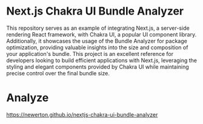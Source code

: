 # Next.js Chakra UI Bundle Analyzer

This repository serves as an example of integrating Next.js, a server-side rendering React framework, with Chakra UI, a popular UI component library. Additionally, it showcases the usage of the Bundle Analyzer for package optimization, providing valuable insights into the size and composition of your application's bundle. This project is an excellent reference for developers looking to build efficient applications with Next.js, leveraging the styling and elegant components provided by Chakra UI while maintaining precise control over the final bundle size.

# Analyze

https://newerton.github.io/nextjs-chakra-ui-bundle-analyzer